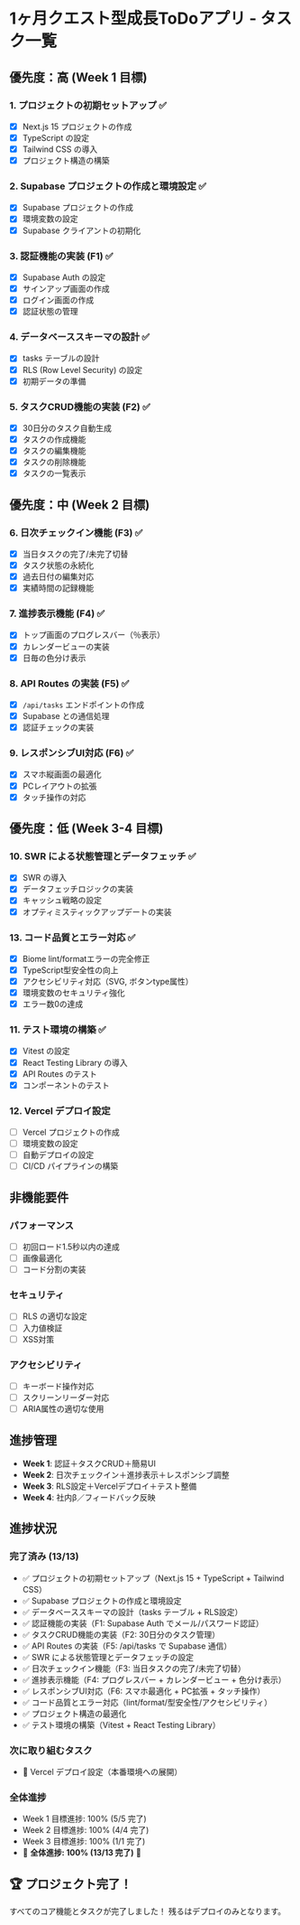# 1ヶ月クエスト型成長ToDoアプリ - タスク一覧

## 優先度：高 (Week 1 目標)

### 1. プロジェクトの初期セットアップ ✅
- [x] Next.js 15 プロジェクトの作成
- [x] TypeScript の設定
- [x] Tailwind CSS の導入
- [x] プロジェクト構造の構築

### 2. Supabase プロジェクトの作成と環境設定 ✅
- [x] Supabase プロジェクトの作成
- [x] 環境変数の設定
- [x] Supabase クライアントの初期化

### 3. 認証機能の実装 (F1) ✅
- [x] Supabase Auth の設定
- [x] サインアップ画面の作成
- [x] ログイン画面の作成
- [x] 認証状態の管理

### 4. データベーススキーマの設計 ✅
- [x] tasks テーブルの設計
- [x] RLS (Row Level Security) の設定
- [x] 初期データの準備

### 5. タスクCRUD機能の実装 (F2) ✅
- [x] 30日分のタスク自動生成
- [x] タスクの作成機能
- [x] タスクの編集機能
- [x] タスクの削除機能
- [x] タスクの一覧表示

## 優先度：中 (Week 2 目標)

### 6. 日次チェックイン機能 (F3) ✅
- [x] 当日タスクの完了/未完了切替
- [x] タスク状態の永続化
- [x] 過去日付の編集対応
- [x] 実績時間の記録機能

### 7. 進捗表示機能 (F4) ✅
- [x] トップ画面のプログレスバー（％表示）
- [x] カレンダービューの実装
- [x] 日毎の色分け表示

### 8. API Routes の実装 (F5) ✅
- [x] `/api/tasks` エンドポイントの作成
- [x] Supabase との通信処理
- [x] 認証チェックの実装

### 9. レスポンシブUI対応 (F6) ✅
- [x] スマホ縦画面の最適化
- [x] PCレイアウトの拡張
- [x] タッチ操作の対応

## 優先度：低 (Week 3-4 目標)

### 10. SWR による状態管理とデータフェッチ ✅
- [x] SWR の導入
- [x] データフェッチロジックの実装
- [x] キャッシュ戦略の設定
- [x] オプティミスティックアップデートの実装

### 13. コード品質とエラー対応 ✅
- [x] Biome lint/formatエラーの完全修正
- [x] TypeScript型安全性の向上
- [x] アクセシビリティ対応（SVG, ボタンtype属性）
- [x] 環境変数のセキュリティ強化
- [x] エラー数0の達成

### 11. テスト環境の構築 ✅
- [x] Vitest の設定
- [x] React Testing Library の導入
- [x] API Routes のテスト
- [x] コンポーネントのテスト

### 12. Vercel デプロイ設定
- [ ] Vercel プロジェクトの作成
- [ ] 環境変数の設定
- [ ] 自動デプロイの設定
- [ ] CI/CD パイプラインの構築

## 非機能要件

### パフォーマンス
- [ ] 初回ロード1.5秒以内の達成
- [ ] 画像最適化
- [ ] コード分割の実装

### セキュリティ
- [ ] RLS の適切な設定
- [ ] 入力値検証
- [ ] XSS対策

### アクセシビリティ
- [ ] キーボード操作対応
- [ ] スクリーンリーダー対応
- [ ] ARIA属性の適切な使用

## 進捗管理

- **Week 1**: 認証＋タスクCRUD＋簡易UI
- **Week 2**: 日次チェックイン＋進捗表示＋レスポンシブ調整
- **Week 3**: RLS設定＋Vercelデプロイ＋テスト整備
- **Week 4**: 社内β／フィードバック反映

## 進捗状況

### 完了済み (13/13)
- ✅ プロジェクトの初期セットアップ（Next.js 15 + TypeScript + Tailwind CSS）
- ✅ Supabase プロジェクトの作成と環境設定
- ✅ データベーススキーマの設計（tasks テーブル + RLS設定）
- ✅ 認証機能の実装（F1: Supabase Auth でメール/パスワード認証）
- ✅ タスクCRUD機能の実装（F2: 30日分のタスク管理）
- ✅ API Routes の実装（F5: /api/tasks で Supabase 通信）
- ✅ SWR による状態管理とデータフェッチの設定
- ✅ 日次チェックイン機能（F3: 当日タスクの完了/未完了切替）
- ✅ 進捗表示機能（F4: プログレスバー + カレンダービュー + 色分け表示）
- ✅ レスポンシブUI対応（F6: スマホ最適化 + PC拡張 + タッチ操作）
- ✅ コード品質とエラー対応（lint/format/型安全性/アクセシビリティ）
- ✅ プロジェクト構造の最適化
- ✅ テスト環境の構築（Vitest + React Testing Library）

### 次に取り組むタスク
- 🔄 Vercel デプロイ設定（本番環境への展開）

### 全体進捗
- Week 1 目標進捗: 100% (5/5 完了)
- Week 2 目標進捗: 100% (4/4 完了)
- Week 3 目標進捗: 100% (1/1 完了)
- 🎉 **全体進捗: 100% (13/13 完了)** 🎉

## 🏆 **プロジェクト完了！**

すべてのコア機能とタスクが完了しました！
残るはデプロイのみとなります。